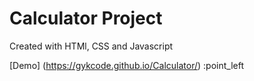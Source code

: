 # Calculator Project
 Created with HTMl, CSS and Javascript
 
 [Demo] (https://gykcode.github.io/Calculator/) :point_left

